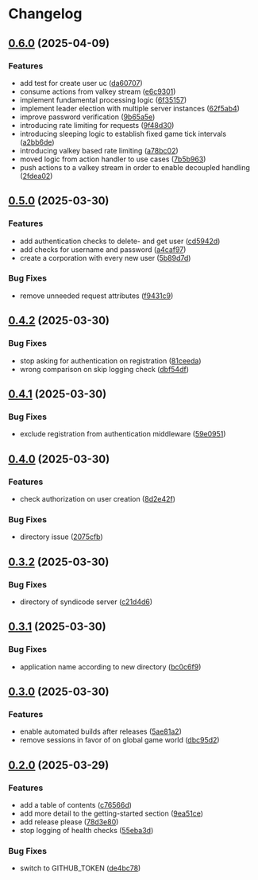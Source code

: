 # Changelog

## [0.6.0](https://github.com/MaikBuse/syndicode/compare/v0.5.0...v0.6.0) (2025-04-09)


### Features

* add test for create user uc ([da60707](https://github.com/MaikBuse/syndicode/commit/da60707563a3e1711ad91dff39490441ca1e23a9))
* consume actions from valkey stream ([e6c9301](https://github.com/MaikBuse/syndicode/commit/e6c930154b682465b83a4046ea20d5f858eb725d))
* implement fundamental processing logic ([6f35157](https://github.com/MaikBuse/syndicode/commit/6f35157f50fd1ab7784a0404121ad8a540b0a1d7))
* implement leader election with multiple server instances ([62f5ab4](https://github.com/MaikBuse/syndicode/commit/62f5ab4ad70a0e993f9a1d29bdac6218ac719e24))
* improve password verification ([9b65a5e](https://github.com/MaikBuse/syndicode/commit/9b65a5e78550b3a797f365846b2105c18f9575e2))
* introducing rate limiting for requests ([9f48d30](https://github.com/MaikBuse/syndicode/commit/9f48d30cb0e35285d6c72d14eb2afbbb6a536a83))
* introducing sleeping logic to establish fixed game tick intervals ([a2bb6de](https://github.com/MaikBuse/syndicode/commit/a2bb6de065b797843347b8c37d40f9a163caf020))
* introducing valkey based rate limiting ([a78bc02](https://github.com/MaikBuse/syndicode/commit/a78bc0235464a6ba3d0426697c06ea2e39219257))
* moved logic from action handler to use cases ([7b5b963](https://github.com/MaikBuse/syndicode/commit/7b5b96314704462cbfabbc8f4a5ff71b3735b90d))
* push actions to a valkey stream in order to enable decoupled handling ([2fdea02](https://github.com/MaikBuse/syndicode/commit/2fdea02b7de881cd589c84633b77dcf8ae487821))

## [0.5.0](https://github.com/MaikBuse/syndicode/compare/v0.4.2...v0.5.0) (2025-03-30)


### Features

* add authentication checks to delete- and get user ([cd5942d](https://github.com/MaikBuse/syndicode/commit/cd5942dffcd567351f9921e493faf875307ead7c))
* add checks for username and password ([a4caf97](https://github.com/MaikBuse/syndicode/commit/a4caf973d2ebfe4e9e0d80dac8cc18e7a199be85))
* create a corporation with every new user ([5b89d7d](https://github.com/MaikBuse/syndicode/commit/5b89d7dec541202dbb66929d6055c0f49d59f0f6))


### Bug Fixes

* remove unneeded request attributes ([f9431c9](https://github.com/MaikBuse/syndicode/commit/f9431c90e1780918708ecae698fa6f80816443ac))

## [0.4.2](https://github.com/MaikBuse/syndicode/compare/v0.4.1...v0.4.2) (2025-03-30)


### Bug Fixes

* stop asking for authentication on registration ([81ceeda](https://github.com/MaikBuse/syndicode/commit/81ceedae8272cca94711550369baf4388f4b873e))
* wrong comparison on skip logging check ([dbf54df](https://github.com/MaikBuse/syndicode/commit/dbf54df618fc937c9a107bca914f4e11822a0f77))

## [0.4.1](https://github.com/MaikBuse/syndicode/compare/v0.4.0...v0.4.1) (2025-03-30)


### Bug Fixes

* exclude registration from authentication middleware ([59e0951](https://github.com/MaikBuse/syndicode/commit/59e09512b73848f2c5944f58f16be588e93e880e))

## [0.4.0](https://github.com/MaikBuse/syndicode/compare/v0.3.2...v0.4.0) (2025-03-30)


### Features

* check authorization on user creation ([8d2e42f](https://github.com/MaikBuse/syndicode/commit/8d2e42f7f7463bbc0d65ffc7c1dd23a2bad8f3f5))


### Bug Fixes

* directory issue ([2075cfb](https://github.com/MaikBuse/syndicode/commit/2075cfbd9e97c37a5935861db26755b66b98a7e3))

## [0.3.2](https://github.com/MaikBuse/syndicode/compare/v0.3.1...v0.3.2) (2025-03-30)


### Bug Fixes

* directory of syndicode server ([c21d4d6](https://github.com/MaikBuse/syndicode/commit/c21d4d60226e05c19bf989b7c83038a669f54336))

## [0.3.1](https://github.com/MaikBuse/syndicode/compare/v0.3.0...v0.3.1) (2025-03-30)


### Bug Fixes

* application name according to new directory ([bc0c6f9](https://github.com/MaikBuse/syndicode/commit/bc0c6f956f101754cc54b05dce7b7eb75000794e))

## [0.3.0](https://github.com/MaikBuse/syndicode/compare/v0.2.0...v0.3.0) (2025-03-30)


### Features

* enable automated builds after releases ([5ae81a2](https://github.com/MaikBuse/syndicode/commit/5ae81a2197ce5a48e1aec8007d0cf2421d6696b6))
* remove sessions in favor of on global game world ([dbc95d2](https://github.com/MaikBuse/syndicode/commit/dbc95d2c63633a38fd37885077f56f6df68c136a))

## [0.2.0](https://github.com/MaikBuse/syndicode/compare/0.1.4...v0.2.0) (2025-03-29)


### Features

* add a table of contents ([c76566d](https://github.com/MaikBuse/syndicode/commit/c76566dd36836701fa9181497a7c148b61cffc72))
* add more detail to the getting-started section ([9ea51ce](https://github.com/MaikBuse/syndicode/commit/9ea51ceec65f5aae98a462bd27fa3090a60f54a1))
* add release please ([78d3e80](https://github.com/MaikBuse/syndicode/commit/78d3e80724912c967ee56a657ed0d4d0deac4cb1))
* stop logging of health checks ([55eba3d](https://github.com/MaikBuse/syndicode/commit/55eba3d017fa288b8ce712f11d1c841b8982e6b6))


### Bug Fixes

* switch to GITHUB_TOKEN ([de4bc78](https://github.com/MaikBuse/syndicode/commit/de4bc78355f75850833e664d6a836100cfa66448))
